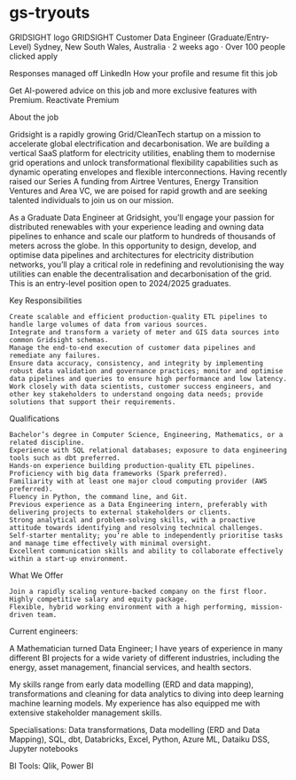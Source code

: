 # gs-tryouts


GRIDSIGHT logo
GRIDSIGHT
Customer Data Engineer (Graduate/Entry-Level)
Sydney, New South Wales, Australia · 2 weeks ago · Over 100 people clicked apply

Responses managed off LinkedIn
How your profile and resume fit this job

Get AI-powered advice on this job and more exclusive features with Premium. Reactivate Premium

About the job

Gridsight is a rapidly growing Grid/CleanTech startup on a mission to accelerate global electrification and decarbonisation. We are building a vertical SaaS platform for electricity utilities, enabling them to modernise grid operations and unlock transformational flexibility capabilities such as dynamic operating envelopes and flexible interconnections. Having recently raised our Series A funding from Airtree Ventures, Energy Transition Ventures and Area VC, we are poised for rapid growth and are seeking talented individuals to join us on our mission.

As a Graduate Data Engineer at Gridsight, you’ll engage your passion for distributed renewables with your experience leading and owning data pipelines to enhance and scale our platform to hundreds of thousands of meters across the globe. In this opportunity to design, develop, and optimise data pipelines and architectures for electricity distribution networks, you’ll play a critical role in redefining and revolutionising the way utilities can enable the decentralisation and decarbonisation of the grid. This is an entry-level position open to 2024/2025 graduates. 

Key Responsibilities

    Create scalable and efficient production-quality ETL pipelines to handle large volumes of data from various sources.
    Integrate and transform a variety of meter and GIS data sources into common Gridsight schemas.
    Manage the end-to-end execution of customer data pipelines and remediate any failures.
    Ensure data accuracy, consistency, and integrity by implementing robust data validation and governance practices; monitor and optimise data pipelines and queries to ensure high performance and low latency.
    Work closely with data scientists, customer success engineers, and other key stakeholders to understand ongoing data needs; provide solutions that support their requirements.

Qualifications

    Bachelor’s degree in Computer Science, Engineering, Mathematics, or a related discipline.
    Experience with SQL relational databases; exposure to data engineering tools such as dbt preferred.
    Hands-on experience building production-quality ETL pipelines.
    Proficiency with big data frameworks (Spark preferred).
    Familiarity with at least one major cloud computing provider (AWS preferred).
    Fluency in Python, the command line, and Git.
    Previous experience as a Data Engineering intern, preferably with delivering projects to external stakeholders or clients.
    Strong analytical and problem-solving skills, with a proactive attitude towards identifying and resolving technical challenges.
    Self-starter mentality; you’re able to independently prioritise tasks and manage time effectively with minimal oversight.
    Excellent communication skills and ability to collaborate effectively within a start-up environment.

What We Offer

    Join a rapidly scaling venture-backed company on the first floor.
    Highly competitive salary and equity package.
    Flexible, hybrid working environment with a high performing, mission-driven team.



Current engineers:

A Mathematician turned Data Engineer; I have years of experience in many different BI projects for a wide variety of different industries, including the energy, asset management, financial services, and health sectors. 

My skills range from early data modelling (ERD and data mapping), transformations and cleaning for data analytics to diving into deep learning machine learning models. My experience has also equipped me with extensive stakeholder management skills.

Specialisations: Data transformations, Data modelling (ERD and Data Mapping), SQL, dbt, Databricks, Excel, Python, Azure ML, Dataiku DSS, Jupyter notebooks

BI Tools: Qlik, Power BI

